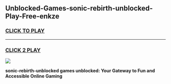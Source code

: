 
## Unblocked-Games-sonic-rebirth-unblocked-Play-Free-enkze
<h3>
<a href="https://premium76.site?title=sonic-rebirth-unblocked&ref=23A">CLICK TO PLAY</a></h3>
<hr>

<h3>
<a href="https://premium76.site?title=sonic-rebirth-unblocked&ref=23A">CLICK 2 PLAY</a>
  
</h3>

<a href="https://premium76.site?title=sonic-rebirth-unblocked&ref=23A"><img src="https://clearcache.store/games.png"></a>


**sonic-rebirth-unblocked games unblocked: Your Gateway to Fun and Accessible Online Gaming**
